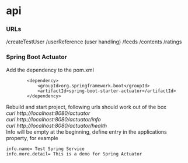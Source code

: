 # api

### URLs
/createTestUser 
/userReference (user handling)
/feeds
/contents
/ratings

### Spring Boot Actuator
Add the dependency to the pom.xml
```
        <dependency>
            <groupId>org.springframework.boot</groupId>
            <artifactId>spring-boot-starter-actuator</artifactId>
        </dependency>
```
Rebuild and start project, following urls should work out of the box  
*curl http://localhost:8080/actuator*  
*curl http://localhost:8080/actuator/info*  
*curl http://localhost:8080/actuator/health*  
Info will be empty at the beginning, define entry in the applications property, for example
```
info.name= Test Spring Service
info.more.detail= This is a demo for Spring Actuator
```
